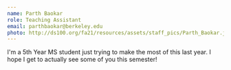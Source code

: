 ```yaml
---
name: Parth Baokar
role: Teaching Assistant
email: parthbaokar@berkeley.edu
photo: http://ds100.org/fa21/resources/assets/staff_pics/Parth_Baokar.jpg
---
```

I'm a 5th Year MS student just trying to make the most of this last year. I hope I get to actually see some of you this semester!

